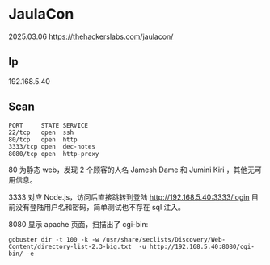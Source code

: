 # JaulaCon

2025.03.06 https://thehackerslabs.com/jaulacon/

## Ip

192.168.5.40

## Scan

```
PORT     STATE SERVICE
22/tcp   open  ssh
80/tcp   open  http
3333/tcp open  dec-notes
8080/tcp open  http-proxy
```

80 为静态 web，发现 2 个顾客的人名 Jamesh Dame 和 Jumini Kiri ，其他无可用信息。

3333 对应 Node.js，访问后直接跳转到登陆 http://192.168.5.40:3333/login 目前没有登陆用户名和密码，简单测试也不存在 sql 注入。

8080 显示 apache 页面，扫描出了 cgi-bin:

```
gobuster dir -t 100 -k -w /usr/share/seclists/Discovery/Web-Content/directory-list-2.3-big.txt  -u http://192.168.5.40:8080/cgi-bin/ -e
```
